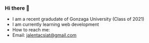 ### Hi there 👋

<!--
**jtacsiat15/jtacsiat15** is a ✨ _special_ ✨ repository because its `README.md` (this file) appears on your GitHub profile.

Here are some ideas to get you started:

- 🔭 I’m currently working on ...
- 🌱 I’m currently learning ...
- 👯 I’m looking to collaborate on ...
- 🤔 I’m looking for help with ...
- 💬 Ask me about ...
- 📫 How to reach me: ...
- 😄 Pronouns: ...
- ⚡ Fun fact: ...
-->
- I am a recent gradudate of Gonzaga University (Class of 2021)
- I am currently learning web development
- How to reach me:
- Email: jalentacsiat@gmail.com

